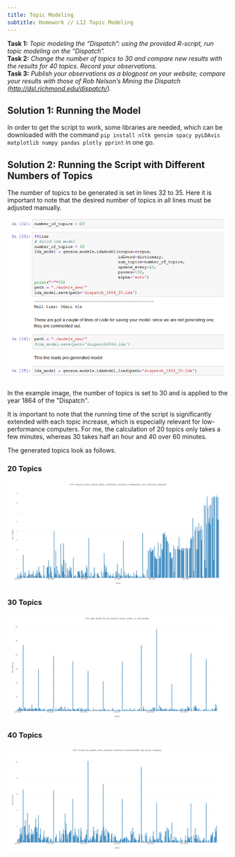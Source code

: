 ```yaml
---
title: Topic Modeling
subtitle: Homework // L12 Topic Modeling
---
```

<b>Task 1:</b> <i>Topic modeling the “Dispatch”: using the provided R-script, run topic modeling on the “Dispatch”.</i><br>
<b>Task 2:</b> <i>Change the number of topics to 30 and compare new results with the results for 40 topics. Record your observations.</i><br>
<b>Task 3:</b> <i>Publish your observations as a blogpost on your website; compare your results with those of Rob Nelson’s Mining the Dispatch (http://dsl.richmond.edu/dispatch/).</i><br>

## Solution 1: Running the Model

In order to get the script to work, some libraries are needed, which can be downloaded with the command `pip install nltk gensim spacy pyLDAvis matplotlib numpy pandas plotly pprint` in one go.

## Solution 2: Running the Script with Different Numbers of Topics

The number of topics to be generated is set in lines 32 to 35. Here it is important to note that the desired number of topics in all lines must be adjusted manually. 

<img src="/img/line_32-35_jupyter_notebook.png"/>

In the example image, the number of topics is set to 30 and is applied to the year 1864 of the "Dispatch".

It is important to note that the running time of the script is significantly extended with each topic increase, which is especially relevant for low-performance computers. For me, the calculation of 20 topics only takes a few minutes, whereas 30 takes half an hour and 40 over 60 minutes.

The generated topics look as follows.

### 20 Topics
<img src="/img/20.png"/>

### 30 Topics
<img src="/img/30.png"/>

### 40 Topics
<img src="/img/40.png"/>
